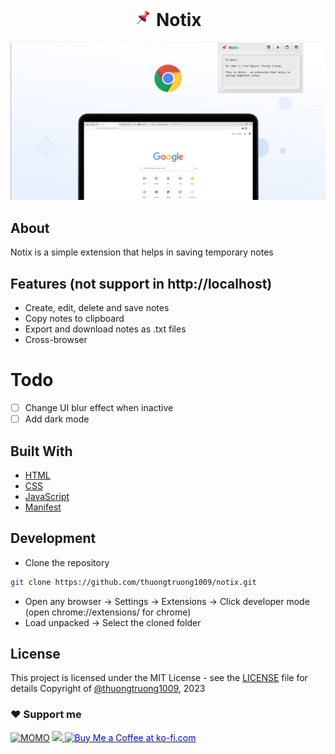 <h1 align="center"><img src="icons/icon48.png" width="28" height="28" /> Notix</h1>

![Preview](public/preview.png)

## About

Notix is a simple extension that helps in saving temporary notes

## Features (not support in http://localhost)

- Create, edit, delete and save notes
- Copy notes to clipboard
- Export and download notes as .txt files
- Cross-browser

# Todo

- [ ] Change UI blur effect when inactive
- [ ] Add dark mode

## Built With

- [HTML](https://www.w3schools.com/html/)
- [CSS](https://www.w3schools.com/css/)
- [JavaScript](https://www.w3schools.com/js/)
- [Manifest](https://developer.chrome.com/docs/extensions/mv3/manifest/)

## Development

* Clone the repository

```bash
git clone https://github.com/thuongtruong1009/notix.git
```

* Open any browser -> Settings ->  Extensions -> Click developer mode (open chrome://extensions/ for chrome)
* Load unpacked -> Select the cloned folder

## License

This project is licensed under the MIT License - see the [LICENSE](LICENSE) file for details
Copyright of [@thuongtruong1009](https://github.com/thuongtruong1009), 2023

### ❤️ Support me
[![MOMO](https://img.shields.io/badge/-MOMO-red?style=for-the-badge&labelColor=pink&logo=MOMO&logoColor=black)](https://nhantien.momo.vn/0917085937)
<a href="https://www.paypal.me/thuongtruong1009">
  <img height="25" marginTop="10" src="https://quyetdao.com/wp-content/uploads/2019/04/paypal-logo.png">
</a>
<a href='https://ko-fi.com/thuongtruong1009' target='_blank'><img height='25' style='border:0px;height:28px;color:blue' src='https://az743702.vo.msecnd.net/cdn/kofi3.png?v=0' border='0' alt='Buy Me a Coffee at ko-fi.com' />